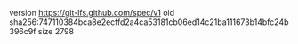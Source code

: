 version https://git-lfs.github.com/spec/v1
oid sha256:747110384bca8e2ecffd2a4ca53181cb06ed14c21ba111673b14bfc24b396c9f
size 2798
